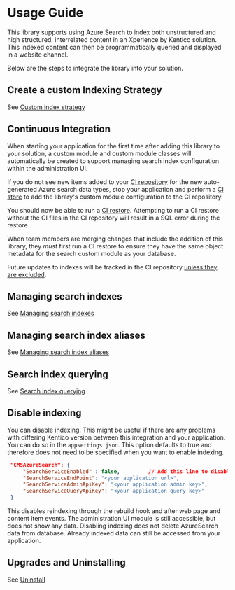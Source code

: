 # Usage Guide

This library supports using Azure.Search to index both unstructured and high structured, interrelated content in an Xperience by Kentico solution. This indexed content can then be programmatically queried and displayed in a website channel.

Below are the steps to integrate the library into your solution.

## Create a custom Indexing Strategy

See [Custom index strategy](Custom-index-strategy.md)

## Continuous Integration

When starting your application for the first time after adding this library to your solution, a custom module and custom module classes will automatically be created
to support managing search index configuration within the administration UI.

If you do not see new items added to your [CI repository](https://docs.xperience.io/x/FAKQC) for the new auto-generated Azure search data types, stop your application and perform a [CI store](https://docs.xperience.io/xp/developers-and-admins/ci-cd/continuous-integration#ContinuousIntegration-Storeobjectdatatotherepository) to add the library's custom module configuration to the CI repository.

You should now be able to run a [CI restore](https://docs.xperience.io/xp/developers-and-admins/ci-cd/continuous-integration#ContinuousIntegration-Restorerepositoryfilestothedatabase).
Attempting to run a CI restore without the CI files in the CI repository will result in a SQL error during the restore.

When team members are merging changes that include the addition of this library, they _must_ first run a CI restore to ensure they have the same object metadata for the search custom module as your database.

Future updates to indexes will be tracked in the CI repository [unless they are excluded](https://docs.xperience.io/x/ygAcCQ).

## Managing search indexes

See [Managing search indexes](Managing-Indexes.md)

## Managing search index aliases

See [Managing search index aliases](Managing-Aliases.md)

## Search index querying

See [Search index querying](Search-index-querying.md)

## Disable indexing

You can disable indexing. This might be useful if there are any problems with differing Kentico version between this integration
and your application. You can do so in the `appsettings.json`. This option defaults to true and therefore does not need to be specified when you want to enable indexing.

  ```json
   "CMSAzureSearch": {
       "SearchServiceEnabled" : false,         // Add this line to disable indexing
       "SearchServiceEndPoint": "<your application url>",
       "SearchServiceAdminApiKey": "<your application admin key>",
       "SearchServiceQueryApiKey": "<your application query key>"
   }
   ```

This disables reindexing through the rebuild hook and after web page and content item events. The administration UI module is still accessible, but does not show any data.
Disabling indexing does not delete AzureSearch data from database. Already indexed data can still be accessed from your application.

## Upgrades and Uninstalling

See [Uninstall](Uninstall.md)